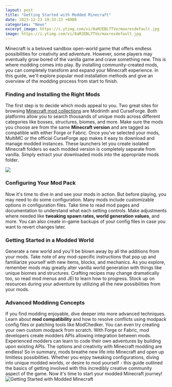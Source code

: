 ```yaml
---
layout: post
title: "Getting Started with Modded Minecraft"
date: 2023-12-23 19:33:23 +0000
categories: "News"
excerpt_image: https://i.ytimg.com/vi/8aMJEBL7TVo/maxresdefault.jpg
image: https://i.ytimg.com/vi/8aMJEBL7TVo/maxresdefault.jpg
---
```


Minecraft is a beloved sandbox open-world game that offers endless possibilities for creativity and adventure. However, some players may eventually grow bored of the vanilla game and crave something new. This is where modding comes into play. By installing community-created mods, you can completely transform and expand your Minecraft experience. In this guide, we'll explore popular mod installation methods and give an overview of the modding process from start to finish.
### Finding and Installing the Right Mods
The first step is to decide which mods appeal to you. Two great sites for browsing [Minecraft mod collections](https://store.fi.io.vn/collection/agostino) are Modrinth and CurseForge. Both platforms allow you to search thousands of unique mods across different categories like bosses, structures, biomes, and more. Make sure the mods you choose are from the same **Minecraft version** and are tagged as compatible with either Forge or Fabric. 
Once you've selected your mods, MultiMC or the official CurseForge app makes it easy to download and manage modded instances. These launchers let you create isolated Minecraft folders so each modded version is completely separate from vanilla. Simply extract your downloaded mods into the appropriate mods folder.

![](https://i.ytimg.com/vi/fpQR3JlCURo/maxresdefault.jpg)
### Configuring Your Mod Pack
Now it's time to dive in and see your mods in action. But before playing, you may need to do some configuration. Many mods include customizable options in configuration files. Take time to read mod pages and documentation to understand what each setting controls. Make adjustments where needed like **tweaking spawn rates, world generation values**, and more. You can also create in-game backups of your config files in case you want to revert changes later.
### Getting Started in a Modded World 
Generate a new world and you'll be blown away by all the additions from your mods. Take note of any mod-specific instructions that pop up and familiarize yourself with new items, blocks, and mechanics. As you explore, remember mods may greatly alter vanilla world generation with things like unique biomes and structures. Crafting recipes may change dramatically too, so read mod menus and JEI to learn how to progress. Stock up on resources during your adventure by utilizing all the new possibilities from your mods.
### Advanced Moddinng Concepts
If you find modding enjoyable, dive deeper into more advanced techniques. Learn about **mod compatibility** and how to resolve conflicts using modpack config files or patching tools like ModChedker. You can even try creating your own custom modpack from scratch. With Forge or Fabric, mod developers create modders APIs allowing integration between mods. Experienced modders can learn to code their own adventures by building upon existing APIs. The options and creativity with Minecraft modding are endless! 
So in summary, mods breathe new life into Minecraft and open up limitless possibilities. Whether you enjoy tweaking configurations, diving into unique modded worlds, or desire to mod yourself - this guide outlined the basics of getting involved with this incredibly creative community aspect of the game. Now it's time to start your modded Minecraft journey!
![Getting Started with Modded Minecraft](https://i.ytimg.com/vi/8aMJEBL7TVo/maxresdefault.jpg)
